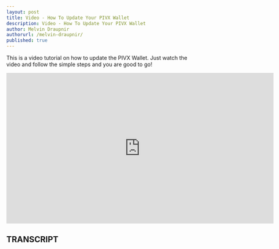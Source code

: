 ```yaml
---
layout: post
title: Video - How To Update Your PIVX Wallet
description: Video - How To Update Your PIVX Wallet
author: Melvin Draupnir
authorurl: /melvin-draupnir/
published: true
---
```


<p>This is a video tutorial on how to update the PIVX Wallet. Just watch the video and follow the simple steps and you are good to go!</p>

<center><iframe width="700" height="394" src="https://www.youtube.com/embed/CFHKhQIm9gc" frameborder="0" allowfullscreen></iframe></center>

<h2>TRANSCRIPT</h2>
